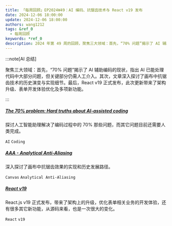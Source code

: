 ```yaml
---
title: 「每周回顾」EP2024W49：AI 编码、抗锯齿技术与 React v19 发布
date: 2024-12-06 18:00:00
update: 2024-12-06 18:00:00
authors: wang1212
tags: &ref_0
  - 每周回顾
keywords: *ref_0
description: 2024 年第 49 周的回顾，聚焦三大领域：首先，“70% 问题”揭示了 AI 辅助编码的现状，指出 AI 已能处理代码中大部分问题，但关键部分仍需人工介入。其次，文章深入探讨了画布中抗锯齿技术的历史演变与实现细节。最后，React v19 正式发布，此次更新带来了架构升级、表单开发体验优化及多项新功能。
---
```


:::note[AI 总结]

聚焦三大领域：首先，“70% 问题”揭示了 AI 辅助编码的现状，指出 AI 已能处理代码中大部分问题，但关键部分仍需人工介入。其次，文章深入探讨了画布中抗锯齿技术的历史演变与实现细节。最后，React v19 正式发布，此次更新带来了架构升级、表单开发体验优化及多项新功能。

:::

<!-- truncate -->

##### [The 70% problem: Hard truths about AI-assisted coding](https://addyo.substack.com/p/the-70-problem-hard-truths-about)

探讨人工智能助理解决了编码过程中的 70% 那些问题，而其它问题目前还需要人类完成。

`AI` `Coding`

##### [AAA - Analytical Anti-Aliasing](https://blog.frost.kiwi/analytical-anti-aliasing/)

深入探讨了画布中抗锯齿效果的实现和历史发展路径。

`Canvas` `Analytical Anti-Aliasing`

##### [React v19](https://react.dev/blog/2024/12/05/react-19)

React.js v19 正式发布，带来了架构上的升级，优化表单相关业务的开发体验，还有很多其它新功能，从源码来看，也是一次很大的变化。

`React` `v19`
